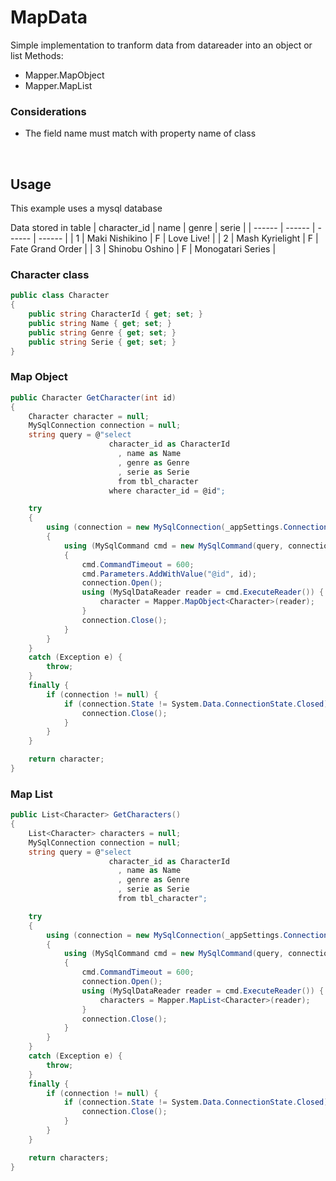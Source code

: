 # MapData
Simple implementation to tranform data from datareader into an object or list
Methods:
  - Mapper.MapObject
  - Mapper.MapList

### Considerations
- The field name must match with property name of class

<br />

## Usage
This example uses a mysql database

Data stored in table
| character_id | name | genre | serie | 
| ------ | ------ | ------ | ------ |
| 1 | Maki Nishikino | F | Love Live! | 
| 2 | Mash Kyrielight | F | Fate Grand Order | 
| 3 | Shinobu Oshino | F | Monogatari Series |

### Character class

```csharp
public class Character
{
    public string CharacterId { get; set; }
    public string Name { get; set; }
    public string Genre { get; set; }
    public string Serie { get; set; }
}
```

### Map Object

```csharp
public Character GetCharacter(int id)
{
    Character character = null;
    MySqlConnection connection = null;
    string query = @"select 
                      character_id as CharacterId
                        , name as Name
                        , genre as Genre
                        , serie as Serie
                        from tbl_character
                      where character_id = @id";

    try
    {
        using (connection = new MySqlConnection(_appSettings.Connection_DBTest))
        {
            using (MySqlCommand cmd = new MySqlCommand(query, connection))
            {
                cmd.CommandTimeout = 600;
                cmd.Parameters.AddWithValue("@id", id);
                connection.Open();
                using (MySqlDataReader reader = cmd.ExecuteReader()) {
                    character = Mapper.MapObject<Character>(reader);
                }
                connection.Close();
            }
        }
    }
    catch (Exception e) {
        throw;
    }
    finally {
        if (connection != null) {
            if (connection.State != System.Data.ConnectionState.Closed) {
                connection.Close();
            }
        }
    }

    return character;
}
```

### Map List

```csharp
public List<Character> GetCharacters()
{
    List<Character> characters = null;
    MySqlConnection connection = null;
    string query = @"select 
                      character_id as CharacterId
                        , name as Name
                        , genre as Genre
                        , serie as Serie
                        from tbl_character";

    try
    {
        using (connection = new MySqlConnection(_appSettings.Connection_DBTest))
        {
            using (MySqlCommand cmd = new MySqlCommand(query, connection))
            {
                cmd.CommandTimeout = 600;
                connection.Open();
                using (MySqlDataReader reader = cmd.ExecuteReader()) {
                    characters = Mapper.MapList<Character>(reader);
                }
                connection.Close();
            }
        }
    }
    catch (Exception e) {
        throw;
    }
    finally {
        if (connection != null) {
            if (connection.State != System.Data.ConnectionState.Closed) {
                connection.Close();
            }
        }
    }

    return characters;
}
```
